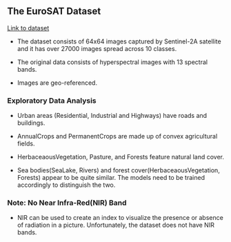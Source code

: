 ## The EuroSAT Dataset

[Link to dataset](https://github.com/phelber/EuroSAT)

- The dataset consists of 64x64 images captured by Sentinel-2A satellite and it has over 27000 images spread across 10 classes.

- The original data consists of hyperspectral images with 13 spectral bands.

- Images are geo-referenced.


### Exploratory Data Analysis

- Urban areas (Residential, Industrial and Highways) have roads and buildings.

- AnnualCrops and PermanentCrops are made up of convex agricultural fields.

- HerbaceaousVegetation, Pasture, and Forests feature natural land cover.

- Sea bodies(SeaLake, Rivers) and forest cover(HerbaceaousVegetation, Forests) appear to be quite similar. The models need to be trained accordingly to distinguish the two.

### Note: No Near Infra-Red(NIR) Band

- NIR can be used to create an index to visualize the presence or absence of radiation in a picture. Unfortunately, the dataset does not have NIR bands.
